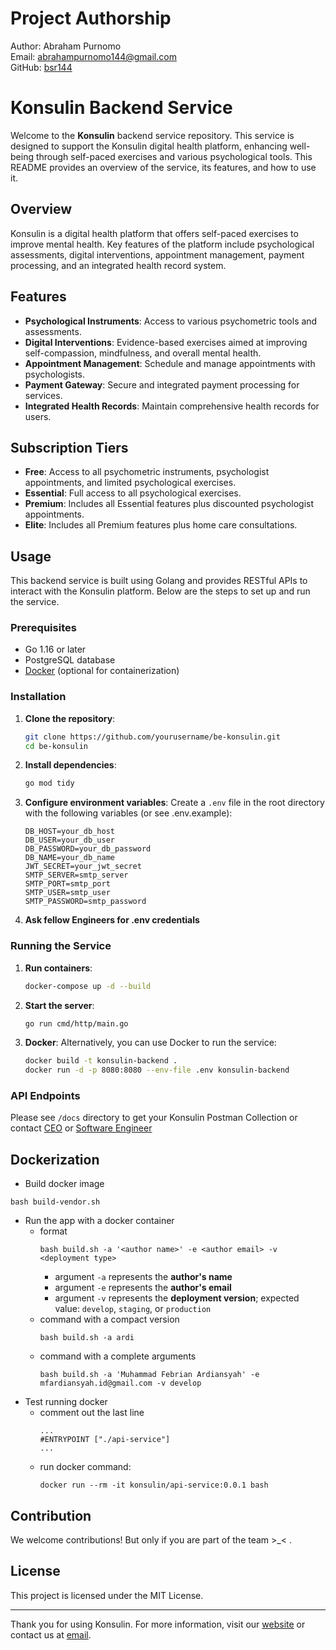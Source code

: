 # Project Authorship
Author: Abraham Purnomo  
Email: [abrahampurnomo144@gmail.com](mailto:abrahampurnomo144@gmail.com)  
GitHub: [bsr144](https://github.com/bsr144)

# Konsulin Backend Service

Welcome to the **Konsulin** backend service repository. This service is designed to support the Konsulin digital health platform, enhancing well-being through self-paced exercises and various psychological tools. This README provides an overview of the service, its features, and how to use it.

## Overview

Konsulin is a digital health platform that offers self-paced exercises to improve mental health. Key features of the platform include psychological assessments, digital interventions, appointment management, payment processing, and an integrated health record system.

## Features

- **Psychological Instruments**: Access to various psychometric tools and assessments.
- **Digital Interventions**: Evidence-based exercises aimed at improving self-compassion, mindfulness, and overall mental health.
- **Appointment Management**: Schedule and manage appointments with psychologists.
- **Payment Gateway**: Secure and integrated payment processing for services.
- **Integrated Health Records**: Maintain comprehensive health records for users.

## Subscription Tiers

- **Free**: Access to all psychometric instruments, psychologist appointments, and limited psychological exercises.
- **Essential**: Full access to all psychological exercises.
- **Premium**: Includes all Essential features plus discounted psychologist appointments.
- **Elite**: Includes all Premium features plus home care consultations.

## Usage

This backend service is built using Golang and provides RESTful APIs to interact with the Konsulin platform. Below are the steps to set up and run the service.

### Prerequisites

- Go 1.16 or later
- PostgreSQL database
- [Docker](https://www.docker.com/) (optional for containerization)

### Installation

1. **Clone the repository**:
    ```sh
    git clone https://github.com/yourusername/be-konsulin.git
    cd be-konsulin
    ```

2. **Install dependencies**:
    ```sh
    go mod tidy
    ```

3. **Configure environment variables**:
    Create a `.env` file in the root directory with the following variables (or see .env.example):
    ```env
    DB_HOST=your_db_host
    DB_USER=your_db_user
    DB_PASSWORD=your_db_password
    DB_NAME=your_db_name
    JWT_SECRET=your_jwt_secret
    SMTP_SERVER=smtp_server
    SMTP_PORT=smtp_port
    SMTP_USER=smtp_user
    SMTP_PASSWORD=smtp_password
    ```

4. **Ask fellow Engineers for .env credentials**

### Running the Service
1. **Run containers**:
    ```sh
    docker-compose up -d --build
    ```

2. **Start the server**:
    ```sh
    go run cmd/http/main.go
    ```

3. **Docker**:
    Alternatively, you can use Docker to run the service:
    ```sh
    docker build -t konsulin-backend .
    docker run -d -p 8080:8080 --env-file .env konsulin-backend
    ```

### API Endpoints
Please see `/docs` directory to get your Konsulin Postman Collection or contact [CEO](aly.lamuri8@gmail.com) or [Software Engineer](abrahampurnomo144@gmail.com)

## Dockerization

* Build docker image
```shell
bash build-vendor.sh
```
* Run the app with a docker container
  * format
    ```shell
    bash build.sh -a '<author name>' -e <author email> -v <deployment type>
    ```
    * argument `-a` represents the **author's name** 
    * argument `-e` represents the **author's email** 
    * argument `-v` represents the **deployment version**; expected value: `develop`, `staging`, or `production` 
  * command with a compact version
    ```shell
    bash build.sh -a ardi
    ```
  * command with a complete arguments
    ```shell
    bash build.sh -a 'Muhammad Febrian Ardiansyah' -e mfardiansyah.id@gmail.com -v develop
    ```
* Test running docker
  * comment out the last line
    ```shell
    ...
    #ENTRYPOINT ["./api-service"]
    ...
    ```
  * run docker command:
    ```shell
    docker run --rm -it konsulin/api-service:0.0.1 bash
    ```

## Contribution
We welcome contributions! But only if you are part of the team >_< .

## License
This project is licensed under the MIT License.

---

Thank you for using Konsulin. For more information, visit our [website](#) or contact us at [email](#).